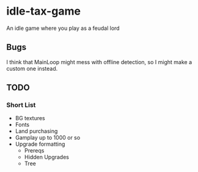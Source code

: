 # idle-tax-game
An idle game where you play as a feudal lord

## Bugs
I think that MainLoop might mess with offline detection, so I might make a custom one instead.

## TODO
### Short List
 * BG textures
 * Fonts
 * Land purchasing
 * Gamplay up to 1000 or so
 * Upgrade formatting
   * Prereqs
   * Hidden Upgrades
   * Tree
